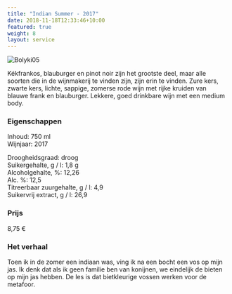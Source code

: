 ```yaml
---
title: "Indian Summer - 2017"
date: 2018-11-18T12:33:46+10:00
featured: true
weight: 8
layout: service
---
```

![Bolyki05](/images/bolyki05.png)

Kékfrankos, blauburger en pinot noir zijn het grootste deel, maar alle soorten die in de
wijnmakerij te vinden zijn, zijn erin te vinden. Zure kers, zwarte kers, lichte, sappige,
zomerse rode wijn met rijke kruiden van blauwe frank en blauburger. Lekkere, goed
drinkbare wijn met een medium body.

### Eigenschappen  

Inhoud: 750 ml  
Wijnjaar: 2017  

Droogheidsgraad: droog  
Suikergehalte, g / l: 1,8 g  
Alcoholgehalte, %: 12,26  
Alc. %: 12,5  
Titreerbaar zuurgehalte, g / l: 4,9  
Suikervrij extract, g / l: 26,9  

### Prijs

8,75 €

### Het verhaal

Toen ik in de zomer een indiaan was, ving ik na een bocht een vos op mijn jas. Ik denk
dat als ik geen familie ben van konijnen, we eindelijk de bieten op mijn jas hebben. De
les is dat bietkleurige vossen werken voor de metafoor.
